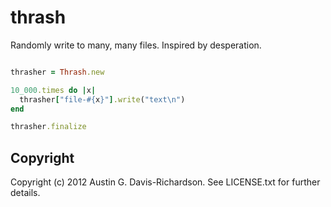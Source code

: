 # thrash

Randomly write to many, many files. Inspired by desperation.

```ruby

thrasher = Thrash.new

10_000.times do |x|
  thrasher["file-#{x}"].write("text\n")
end

thrasher.finalize

```

## Copyright

Copyright (c) 2012 Austin G. Davis-Richardson. See LICENSE.txt for
further details.
